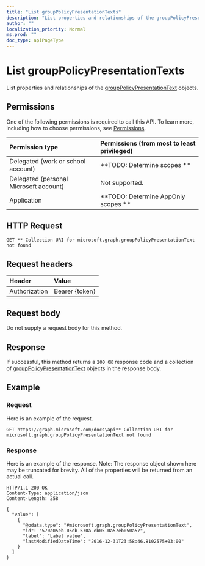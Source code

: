 ```yaml
---
title: "List groupPolicyPresentationTexts"
description: "List properties and relationships of the groupPolicyPresentationText objects."
author: ""
localization_priority: Normal
ms.prod: ""
doc_type: apiPageType
---
```


# List groupPolicyPresentationTexts

List properties and relationships of the [groupPolicyPresentationText](../resources/grouppolicypresentationtext.md) objects.

## Permissions
One of the following permissions is required to call this API. To learn more, including how to choose permissions, see [Permissions](/concepts/permissions-reference.md).

|Permission type|Permissions (from most to least privileged)|
|:---|:---|
|Delegated (work or school account)|**TODO: Determine scopes **|
|Delegated (personal Microsoft account)|Not supported.|
|Application|**TODO: Determine AppOnly scopes **|

## HTTP Request
<!-- {
  "blockType": "ignored"
}
-->
``` http
GET ** Collection URI for microsoft.graph.groupPolicyPresentationText not found
```

## Request headers
|Header|Value|
|:---|:---|
|Authorization|Bearer {token}|

## Request body
Do not supply a request body for this method.

## Response
If successful, this method returns a `200 OK` response code and a collection of [groupPolicyPresentationText](../resources/grouppolicypresentationtext.md) objects in the response body.

## Example

### Request
Here is an example of the request.
<!-- {
  "blockType": "request",
  "name": "get_grouppolicypresentationtext"
}
-->
``` http
GET https://graph.microsoft.com/docs\api** Collection URI for microsoft.graph.groupPolicyPresentationText not found
```

### Response
Here is an example of the response. Note: The response object shown here may be truncated for brevity. All of the properties will be returned from an actual call.
<!-- {
  "blockType": "response",
  "truncated": true,
  "@odata.type": "collection(microsoft.graph.grouppolicypresentationtext)"
}
-->
``` http
HTTP/1.1 200 OK
Content-Type: application/json
Content-Length: 258

{
  "value": [
    {
      "@odata.type": "#microsoft.graph.groupPolicyPresentationText",
      "id": "570a05eb-05eb-570a-eb05-0a57eb050a57",
      "label": "Label value",
      "lastModifiedDateTime": "2016-12-31T23:58:46.8102575+03:00"
    }
  ]
}
```

